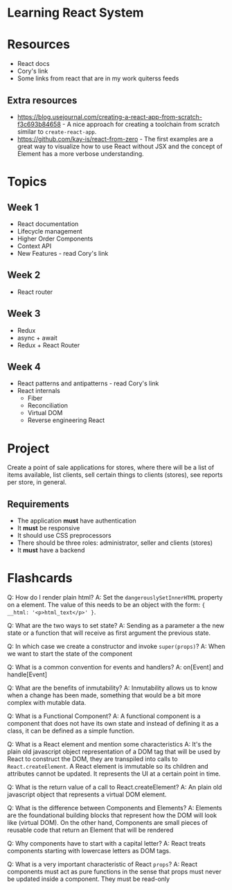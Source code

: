 Learning React System
=====================

# Resources
- React docs
- Cory's link
- Some links from react that are in my work quiterss feeds

## Extra resources
- https://blog.usejournal.com/creating-a-react-app-from-scratch-f3c693b84658 - A nice approach for creating a toolchain from scratch similar to `create-react-app`.
- https://github.com/kay-is/react-from-zero - The first examples are a great way to visualize how to use React without JSX and the concept of Element has a more verbose understanding.

# Topics
## Week 1
- React documentation
- Lifecycle management
- Higher Order Components
- Context API
- New Features - read Cory's link

## Week 2
- React router

## Week 3
- Redux
- async + await
- Redux + React Router

## Week 4
- React patterns and antipatterns - read Cory's link
- React internals
  - Fiber
  - Reconciliation
  - Virtual DOM
  - Reverse engineering React

# Project
Create a point of sale applications for stores, where there will be a list of items available, list clients, sell certain things to clients (stores), see reports per store, in general.

## Requirements
- The application **must** have authentication
- It **must** be responsive
- It should use CSS preprocessors
- There should be three roles: administrator, seller and clients (stores)
- It **must** have a backend


# Flashcards
Q: How do I render plain html?
A: Set the `dangerouslySetInnerHTML` property on a element. The value of this needs to be an object with the form: `{ __html: '<p>html_text</p>' }`.

Q: What are the two ways to set state?
A: Sending as a parameter a the new state or a function that will receive as first argument the previous state.

Q: In which case we create a constructor and invoke `super(props)`?
A: When we want to start the state of the component

Q: What is a common convention for events and handlers?
A: on[Event] and handle[Event]

Q: What are the benefits of inmutability?
A: Inmutability allows us to know when a change has been made, something that would be a bit more complex with mutable data.

Q: What is a Functional Component?
A: A functional component is a component that does not have its own state and instead of defining it as a class, it can be defined as a simple function.

Q: What is a React element and mention some characteristics
A: It's the plain old javascript object representation of a DOM tag that will be used by React to construct the DOM, they are transpiled into calls to `React.createElement`. A React element is immutable so its children and attributes cannot be updated. It represents the UI at a certain point in time.

Q: What is the return value of a call to React.createElement?
A: An plain old javascript object that represents a virtual DOM element.

Q: What is the difference between Components and Elements?
A: Elements are the foundational building blocks that represent how the DOM will look like (virtual DOM). On the other hand, Components are small pieces of reusable code that return an Element that will be rendered

Q: Why components have to start with a capital letter?
A: React treats components starting with lowercase letters as DOM tags.

Q: What is a very important characteristic of React `props`?
A: React components must act as pure functions in the sense that props must never be updated inside a component. They must be read-only
